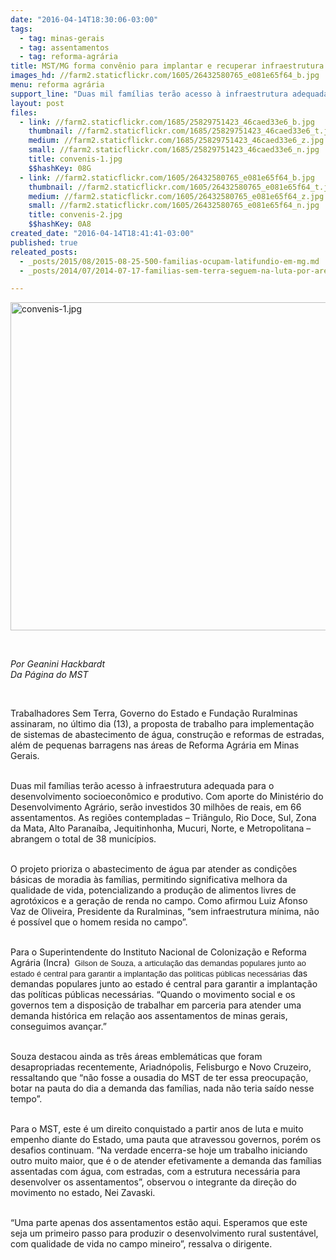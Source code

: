 ```yaml
---
date: "2016-04-14T18:30:06-03:00"
tags:
  - tag: minas-gerais
  - tag: assentamentos
  - tag: reforma-agrária
title: MST/MG forma convênio para implantar e recuperar infraestrutura em assentamentos
images_hd: //farm2.staticflickr.com/1605/26432580765_e081e65f64_b.jpg
menu: reforma agrária
support_line: "Duas mil famílias terão acesso à infraestrutura adequada para o desenvolvimento socioeconômico e produtivo. "
layout: post
files:
  - link: //farm2.staticflickr.com/1685/25829751423_46caed33e6_b.jpg
    thumbnail: //farm2.staticflickr.com/1685/25829751423_46caed33e6_t.jpg
    medium: //farm2.staticflickr.com/1685/25829751423_46caed33e6_z.jpg
    small: //farm2.staticflickr.com/1685/25829751423_46caed33e6_n.jpg
    title: convenis-1.jpg
    $$hashKey: 08G
  - link: //farm2.staticflickr.com/1605/26432580765_e081e65f64_b.jpg
    thumbnail: //farm2.staticflickr.com/1605/26432580765_e081e65f64_t.jpg
    medium: //farm2.staticflickr.com/1605/26432580765_e081e65f64_z.jpg
    small: //farm2.staticflickr.com/1605/26432580765_e081e65f64_n.jpg
    title: convenis-2.jpg
    $$hashKey: 0A8
created_date: "2016-04-14T18:41:41-03:00"
published: true
releated_posts:
  - _posts/2015/08/2015-08-25-500-familias-ocupam-latifundio-em-mg.md
  - _posts/2014/07/2014-07-17-familias-sem-terra-seguem-na-luta-por-area-grilada-em-abelardo-luz.md

---
```

<p><img alt="convenis-1.jpg" height="525" src="//farm2.staticflickr.com/1685/25829751423_46caed33e6_b.jpg" width="700" /></p>

<p>&nbsp;</p>

<p><em>Por&nbsp;Geanini Hackbardt<br />
Da P&aacute;gina do MST&nbsp;</em></p>

<p>&nbsp;</p>

<p>Trabalhadores Sem Terra, Governo do Estado e Funda&ccedil;&atilde;o Ruralminas assinaram, no &uacute;ltimo dia (13), a proposta de trabalho para implementa&ccedil;&atilde;o de sistemas de abastecimento de &aacute;gua, constru&ccedil;&atilde;o e reformas de estradas, al&eacute;m de pequenas barragens nas &aacute;reas de Reforma Agr&aacute;ria em Minas Gerais.</p>

<p><br />
Duas mil fam&iacute;lias ter&atilde;o acesso &agrave; infraestrutura adequada para o desenvolvimento socioecon&ocirc;mico e produtivo.&nbsp;Com aporte do Minist&eacute;rio do Desenvolvimento Agr&aacute;rio, ser&atilde;o investidos 30 milh&otilde;es de reais, em 66 assentamentos. As regi&otilde;es contempladas &ndash; Tri&acirc;ngulo, Rio Doce, Sul, Zona da Mata, Alto Parana&iacute;ba, Jequitinhonha, Mucuri, Norte, e Metropolitana &ndash; abrangem o total de 38 munic&iacute;pios.</p>

<p><br />
O projeto prioriza o abastecimento de &aacute;gua par atender as condi&ccedil;&otilde;es b&aacute;sicas de moradia &agrave;s fam&iacute;lias, permitindo significativa melhora da qualidade de vida, potencializando a produ&ccedil;&atilde;o de alimentos livres de agrot&oacute;xicos e a gera&ccedil;&atilde;o de renda no campo. Como afirmou Luiz Afonso Vaz de Oliveira, Presidente da Ruralminas, &ldquo;sem infraestrutura m&iacute;nima, n&atilde;o &eacute; poss&iacute;vel que o homem resida no campo&rdquo;.</p>

<p><br />
Para o Superintendente do Instituto Nacional de Coloniza&ccedil;&atilde;o e Reforma Agr&aacute;ria (Incra)&nbsp;<span style="color: rgb(34, 34, 34); font-family: arial, sans-serif; font-size: 12.8px; line-height: normal;">&nbsp;Gilson de Souza, a articula&ccedil;&atilde;o das demandas populares junto ao estado &eacute; central para garantir a implanta&ccedil;&atilde;o das pol&iacute;ticas p&uacute;blicas necess&aacute;rias</span>&nbsp;das demandas populares junto ao estado &eacute; central para garantir a implanta&ccedil;&atilde;o das pol&iacute;ticas p&uacute;blicas necess&aacute;rias. &ldquo;Quando o movimento social e os governos tem a disposi&ccedil;&atilde;o de trabalhar em parceria para atender uma demanda hist&oacute;rica em rela&ccedil;&atilde;o aos assentamentos de minas gerais, conseguimos avan&ccedil;ar.&rdquo;</p>

<p><br />
Souza destacou ainda as tr&ecirc;s &aacute;reas emblem&aacute;ticas que foram desapropriadas recentemente, Ariadn&oacute;polis, Felisburgo e Novo Cruzeiro, ressaltando que &ldquo;n&atilde;o fosse a ousadia do MST de ter essa preocupa&ccedil;&atilde;o, botar na pauta do dia a demanda das fam&iacute;lias, nada n&atilde;o teria sa&iacute;do nesse tempo&rdquo;.</p>

<p><br />
Para o MST, este &eacute; um direito conquistado a partir anos de luta e muito empenho diante do Estado, uma pauta que atravessou governos, por&eacute;m os desafios continuam. &ldquo;Na verdade encerra-se hoje um trabalho iniciando outro muito maior, que &eacute; o de atender efetivamente a demanda das fam&iacute;lias assentadas com &aacute;gua, com estradas, com a estrutura necess&aacute;ria para desenvolver os assentamentos&rdquo;, observou o integrante da dire&ccedil;&atilde;o do movimento no estado, Nei Zavaski. &nbsp;</p>

<p><br />
&ldquo;Uma parte apenas dos assentamentos est&atilde;o aqui. Esperamos que este seja um primeiro passo para produzir o desenvolvimento rural sustent&aacute;vel, com qualidade de vida no campo mineiro&rdquo;, ressalva o dirigente.&nbsp;</p>
